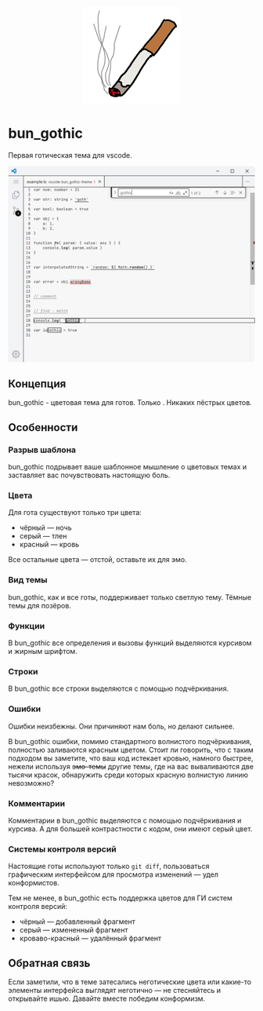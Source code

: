 <p align='center'>
	<img src='icon.png' alt='Логотип bun_gothic' />
</p>

# bun_gothic

Первая готическая тема для vscode.


![пример](example.png)


## Концепция
bun_gothic - цветовая тема для готов. Только . Никаких пёстрых цветов.


## Особенности

### Разрыв шаблона

bun_gothic подрывает ваше шаблонное мышление о цветовых темах и заставляет вас почувствовать настоящую боль.


### Цвета

Для гота существуют только три цвета:
- чёрный — ночь
- серый — тлен
- красный — кровь

Все остальные цвета — отстой, оставьте их для эмо.


### Вид темы

bun_gothic, как и все готы, поддерживает только светлую тему. Тёмные темы для позёров.


### Функции

В bun_gothic все определения и вызовы функций выделяются курсивом и жирным шрифтом.


### Строки

В bun_gothic все строки выделяются с помощью подчёркивания.


### Ошибки

Ошибки неизбежны. Они причиняют нам боль, но делают сильнее.

В bun_gothic ошибки, помимо стандартного волнистого подчёркивания, полностью заливаются красным цветом.
Стоит ли говорить, что с таким подходом вы заметите, что ваш код истекает кровью, намного быстрее, нежели используя ~~эмо-темы~~ другие темы, где на вас вываливаются две тысячи красок, обнаружить среди которых красную волнистую линию невозможно?


### Комментарии

Комментарии в bun_gothic выделяются с помощью подчёркивания и курсива. А для большей контрастности с кодом, они имеют серый цвет.


### Системы контроля версий

Настоящие готы используют только `git diff`, пользоваться графическим интерфейсом для просмотра изменений — удел конформистов.

Тем не менее, в bun_gothic есть поддержка цветов для ГИ систем контроля версий:

- чёрный — добавленный фрагмент
- серый — измененный фрагмент
- кроваво-красный — удалённый фрагмент


## Обратная связь

Если заметили, что в теме затесались неготические цвета или какие-то элементы интерфейса выглядят неготично — не стесняйтесь и открывайте ишью.
Давайте вместе победим конформизм.
